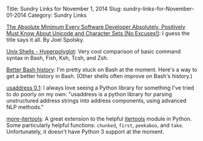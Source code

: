 Title: Sundry Links for November 1, 2014
Slug: sundry-links-for-November-01-2014
Category: Sundry Links

[The Absolute Minimum Every Software Developer Absolutely, Positively Must Know About Unicode and Character Sets (No Excuses!)](http://www.joelonsoftware.com/articles/Unicode.html): I guess the title says it all. By Joel Spolsky. 

[Unix Shells - Hyperpolyglot](http://hyperpolyglot.org/unix-shells): Very cool comparison of basic command syntax in Bash, Fish, Ksh, Tcsh, and Zsh.

[Better Bash history](http://blog.sanctum.geek.nz/better-bash-history/): I'm pretty stuck on Bash at the moment. Here's a way to get a better history in Bash. (Other shells often improve on Bash's history.)

[usaddress 0.1](http://usaddress.readthedocs.org/en/latest/): I always love seeing a Python library for something I've tried to do poorly on my own: "usaddress is a python library for parsing unstructured address strings into address components, using advanced NLP methods."

[more-itertools](https://pythonhosted.org/more-itertools/api.html): A great extension to the helpful [itertools](https://docs.python.org/2/library/itertools.html) module in Python. Some particularly helpful functions: `chunked`, `first`, `peekaboo`, and `take`. Unfortunately, it doesn't have Python 3 support at the moment.